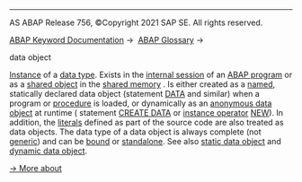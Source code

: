   

* * *

AS ABAP Release 756, ©Copyright 2021 SAP SE. All rights reserved.

[ABAP Keyword Documentation](javascript:call_link\('abenabap.htm'\)) →  [ABAP Glossary](javascript:call_link\('abenabap_glossary.htm'\)) → 

data object

[Instance](javascript:call_link\('abeninstance_glosry.htm'\) "Glossary Entry") of a [data type](javascript:call_link\('abendata_type_glosry.htm'\) "Glossary Entry"). Exists in the [internal session](javascript:call_link\('abeninternal_session_glosry.htm'\) "Glossary Entry") of an [ABAP program](javascript:call_link\('abenabap_program_glosry.htm'\) "Glossary Entry") or as a [shared object](javascript:call_link\('abenshared_object_glosry.htm'\) "Glossary Entry") in the [shared memory](javascript:call_link\('abenshared_memory_glosry.htm'\) "Glossary Entry") . Is either created as a [named](javascript:call_link\('abennamed_data_object_glosry.htm'\) "Glossary Entry"), statically declared data object (statement [DATA](javascript:call_link\('abapdata.htm'\)) and similar) when a program or [procedure](javascript:call_link\('abenprocedure_glosry.htm'\) "Glossary Entry") is loaded, or dynamically as an [anonymous data object](javascript:call_link\('abenanonymous_data_object_glosry.htm'\) "Glossary Entry") at runtime ( statement [CREATE DATA](javascript:call_link\('abapcreate_data.htm'\)) or [instance operator](javascript:call_link\('abeninstance_operator_glosry.htm'\) "Glossary Entry") [NEW](javascript:call_link\('abenconstructor_expression_new.htm'\))). In addition, the [literals](javascript:call_link\('abenabap_literal_glosry.htm'\) "Glossary Entry") defined as part of the source code are also treated as data objects. The data type of a data object is always complete (not [generic](javascript:call_link\('abengeneric_data_type_glosry.htm'\) "Glossary Entry")) and can be [bound](javascript:call_link\('abenbound_data_type_glosry.htm'\) "Glossary Entry") or [standalone](javascript:call_link\('abenstand-alone_data_type_glosry.htm'\) "Glossary Entry"). See also [static data object](javascript:call_link\('abenstatic_data_object_glosry.htm'\) "Glossary Entry") and [dynamic data object](javascript:call_link\('abendynamic_data_object_glosry.htm'\) "Glossary Entry").

[→ More about](javascript:call_link\('abendata_objects.htm'\))